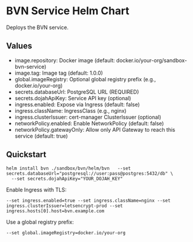 # BVN Service Helm Chart

Deploys the BVN service.

## Values

- image.repository: Docker image (default: docker.io/your-org/sandbox-bvn-service)
- image.tag: Image tag (default: 1.0.0)
- global.imageRegistry: Optional global registry prefix (e.g., docker.io/your-org)
- secrets.databaseUrl: PostgreSQL URL (REQUIRED)
- secrets.dojahApiKey: Service API key (optional)
- ingress.enabled: Expose via Ingress (default: false)
- ingress.className: IngressClass (e.g., nginx)
- ingress.clusterIssuer: cert-manager ClusterIssuer (optional)
- networkPolicy.enabled: Enable NetworkPolicy (default: false)
- networkPolicy.gatewayOnly: Allow only API Gateway to reach this service (default: true)

## Quickstart

```
helm install bvn ./sandbox/bvn/helm/bvn   --set secrets.databaseUrl="postgresql://user:pass@postgres:5432/db" \
  --set secrets.dojahApiKey="YOUR_DOJAH_KEY"
```

Enable Ingress with TLS:

```
--set ingress.enabled=true --set ingress.className=nginx --set ingress.clusterIssuer=letsencrypt-prod --set ingress.hosts[0].host=bvn.example.com
```

Use a global registry prefix:

```
--set global.imageRegistry=docker.io/your-org
```
